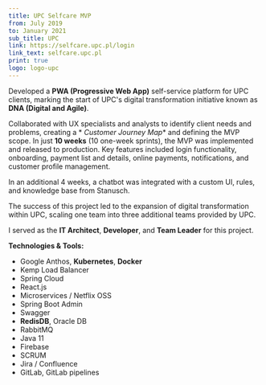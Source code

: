 ```yaml
---
title: UPC Selfcare MVP
from: July 2019
to: January 2021
sub_title: UPC
link: https://selfcare.upc.pl/login
link_text: selfcare.upc.pl
print: true
logo: logo-upc
---
```


Developed a **PWA (Progressive Web App)** self-service platform for UPC clients, marking the start
of UPC's digital transformation initiative known as **DNA (Digital and Agile)**.

Collaborated with UX specialists and analysts to identify client needs and problems, creating a *
*Customer Journey Map** and defining the MVP scope. In just **10 weeks** (10 one-week sprints), the
MVP was implemented and released to production. Key features included login functionality,
onboarding, payment list and details, online payments, notifications, and customer profile
management.

In an additional 4 weeks, a chatbot was integrated with a custom UI, rules, and knowledge base from
Stanusch.

The success of this project led to the expansion of digital transformation within UPC, scaling one
team into three additional teams provided by UPC.

I served as the **IT Architect**, **Developer**, and **Team Leader** for this project.

**Technologies & Tools:**

- Google Anthos, **Kubernetes**, **Docker**
- Kemp Load Balancer
- Spring Cloud
- React.js
- Microservices / Netflix OSS
- Spring Boot Admin
- Swagger
- **RedisDB**, Oracle DB
- RabbitMQ
- Java 11
- Firebase
- SCRUM
- Jira / Confluence
- GitLab, GitLab pipelines  